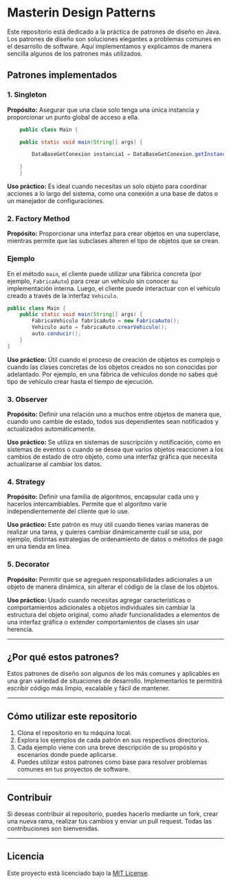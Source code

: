 # Masterin Design Patterns

Este repositorio está dedicado a la práctica de patrones de diseño en Java. Los patrones de diseño son soluciones elegantes a problemas comunes en el desarrollo de software. Aquí implementamos y explicamos de manera sencilla algunos de los patrones más utilizados.

## Patrones implementados

### 1. Singleton
**Propósito:** Asegurar que una clase solo tenga una única instancia y proporcionar un punto global de acceso a ella. 
```java
    public class Main {

    public static void main(String[] args) {

        DataBaseGetConexion instancia1 = DataBaseGetConexion.getInstance();

    }
    }
```
**Uso práctico:** Es ideal cuando necesitas un solo objeto para coordinar acciones a lo largo del sistema, como una conexión a una base de datos o un manejador de configuraciones.

### 2. Factory Method
**Propósito:** Proporcionar una interfaz para crear objetos en una superclase, mientras permite que las subclases alteren el tipo de objetos que se crean.


### Ejemplo 
En el método `main`, el cliente puede utilizar una fábrica concreta (por ejemplo, `FabricaAuto`) para crear un vehículo sin conocer su implementación interna. Luego, el cliente puede interactuar con el vehículo creado a través de la interfaz `Vehiculo`.

```java
public class Main {
    public static void main(String[] args) {
        FabricaVehiculo fabricaAuto = new FabricaAuto();
        Vehiculo auto = fabricaAuto.crearVehiculo();
        auto.conducir();
    }
}
``` 
**Uso práctico:** Útil cuando el proceso de creación de objetos es complejo o cuando las clases concretas de los objetos creados no son conocidas por adelantado. Por ejemplo, en una fábrica de vehículos donde no sabes qué tipo de vehículo crear hasta el tiempo de ejecución.

### 3. Observer
**Propósito:** Definir una relación uno a muchos entre objetos de manera que, cuando uno cambie de estado, todos sus dependientes sean notificados y actualizados automáticamente.

**Uso práctico:** Se utiliza en sistemas de suscripción y notificación, como en sistemas de eventos o cuando se desea que varios objetos reaccionen a los cambios de estado de otro objeto, como una interfaz gráfica que necesita actualizarse al cambiar los datos.

### 4. Strategy
**Propósito:** Definir una familia de algoritmos, encapsular cada uno y hacerlos intercambiables. Permite que el algoritmo varíe independientemente del cliente que lo use.

**Uso práctico:** Este patrón es muy útil cuando tienes varias maneras de realizar una tarea, y quieres cambiar dinámicamente cuál se usa, por ejemplo, distintas estrategias de ordenamiento de datos o métodos de pago en una tienda en línea.

### 5. Decorator
**Propósito:** Permitir que se agreguen responsabilidades adicionales a un objeto de manera dinámica, sin alterar el código de la clase de los objetos.

**Uso práctico:** Usado cuando necesitas agregar características o comportamientos adicionales a objetos individuales sin cambiar la estructura del objeto original, como añadir funcionalidades a elementos de una interfaz gráfica o extender comportamientos de clases sin usar herencia.

---

## ¿Por qué estos patrones?
Estos patrones de diseño son algunos de los más comunes y aplicables en una gran variedad de situaciones de desarrollo. Implementarlos te permitirá escribir código más limpio, escalable y fácil de mantener.

---

## Cómo utilizar este repositorio
1. Clona el repositorio en tu máquina local.
2. Explora los ejemplos de cada patrón en sus respectivos directorios.
3. Cada ejemplo viene con una breve descripción de su propósito y escenarios donde puede aplicarse.
4. Puedes utilizar estos patrones como base para resolver problemas comunes en tus proyectos de software.

---

## Contribuir
Si deseas contribuir al repositorio, puedes hacerlo mediante un fork, crear una nueva rama, realizar tus cambios y enviar un pull request. Todas las contribuciones son bienvenidas.

---

## Licencia
Este proyecto está licenciado bajo la [MIT License](LICENSE).
